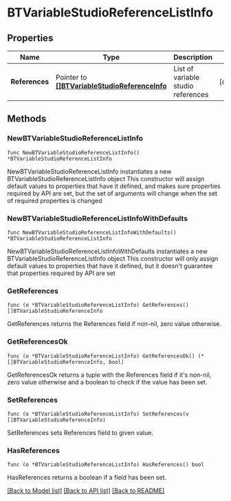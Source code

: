 # BTVariableStudioReferenceListInfo

## Properties

Name | Type | Description | Notes
------------ | ------------- | ------------- | -------------
**References** | Pointer to [**[]BTVariableStudioReferenceInfo**](BTVariableStudioReferenceInfo.md) | List of variable studio references | [optional] 

## Methods

### NewBTVariableStudioReferenceListInfo

`func NewBTVariableStudioReferenceListInfo() *BTVariableStudioReferenceListInfo`

NewBTVariableStudioReferenceListInfo instantiates a new BTVariableStudioReferenceListInfo object
This constructor will assign default values to properties that have it defined,
and makes sure properties required by API are set, but the set of arguments
will change when the set of required properties is changed

### NewBTVariableStudioReferenceListInfoWithDefaults

`func NewBTVariableStudioReferenceListInfoWithDefaults() *BTVariableStudioReferenceListInfo`

NewBTVariableStudioReferenceListInfoWithDefaults instantiates a new BTVariableStudioReferenceListInfo object
This constructor will only assign default values to properties that have it defined,
but it doesn't guarantee that properties required by API are set

### GetReferences

`func (o *BTVariableStudioReferenceListInfo) GetReferences() []BTVariableStudioReferenceInfo`

GetReferences returns the References field if non-nil, zero value otherwise.

### GetReferencesOk

`func (o *BTVariableStudioReferenceListInfo) GetReferencesOk() (*[]BTVariableStudioReferenceInfo, bool)`

GetReferencesOk returns a tuple with the References field if it's non-nil, zero value otherwise
and a boolean to check if the value has been set.

### SetReferences

`func (o *BTVariableStudioReferenceListInfo) SetReferences(v []BTVariableStudioReferenceInfo)`

SetReferences sets References field to given value.

### HasReferences

`func (o *BTVariableStudioReferenceListInfo) HasReferences() bool`

HasReferences returns a boolean if a field has been set.


[[Back to Model list]](../README.md#documentation-for-models) [[Back to API list]](../README.md#documentation-for-api-endpoints) [[Back to README]](../README.md)


